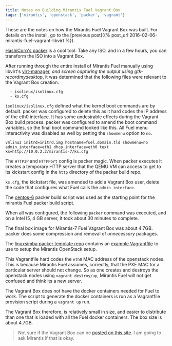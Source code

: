 ```yaml
---
title: Notes on Building Mirantis Fuel Vagrant Box
tags: ['mirantis', 'openstack', 'packer', 'vagrant']
---
```


These are the notes on how the Mirantis Fuel Vagrant Box was built.
For details on the install, go to the [previous post]({% post_url 2016-02-06-mirantis-fuel-vagrant-libvirt %}).

[HashiCorp's packer](https://www.packer.io/downloads.html) is a cool tool. Take any ISO, and in a few hours, you can transform the ISO into a Vagrant Box.

After running through the entire install of Mirantis Fuel manually using
libvirt's [virt-manager](https://virt-manager.org/), _and screen capturing the
output using gtk-recordmydesktop_, it was determined that the following files
were relevant to the Vagrant Box creation.

```
  - isolinux/isolinux.cfg
  - ks.cfg
```

``isolinux/isolinux.cfg`` defined what the kernel boot commands are by default.
packer was configured to delete this as it hard codes the IP address of the eth0
interface. It has some undesirable effects during the Vagrant Box build process.
packer was configured to amend the boot command variables, so the final
boot command looked like this. All Fuel menu interactivity was disabled as well by setting
the ``showmenu`` option to ``no``.

```
vmlinuz initrd=initrd.img hostname=fuel.domain.tld showmenu=no admin_interface=eth1 dhcp_interface=eth0 text ks=http://10.0.2.2/mirantis-7/ks.cfg
```

The ``HTTPIP`` and ``HTTPPort`` config is packer magic. When packer executes it creates
a temporary HTTP server that the QEMU VM can access to get to its kickstart
config in the ``http`` directory of the packer build repo.


``ks.cfg``, the kickstart file, was amended to add a Vagrant Box user, delete
the code that configures what Fuel calls the `admin_interface`.

The [centos-6](https://github.com/chef/bento/blob/master/centos-6.7-x86_64.json) packer build script was used as the starting point for the
mirantis Fuel packer build script.

When all was configured, the following ``packer`` command was executed, and on a
Intel I5, 4 GB server, it took about 30 minutes to complete.

The final box image for Mirantis-7 Fuel Vagrant Box was about 4.7GB. packer
does some compression and removal of _unnecessary_ packages.

The [linuxsimba packer template repo](http://github.com/linuxsimba/packer-libvirt-profiles
) contains an [example Vagrantfile](http://github.com/linuxsimba/packer-libvirt-profiles/blob/master/vagrantfile_examples/Vagrantfile.mirantis) to use to
setup the Mirantis OpenStack setup.

This Vagrantfile hard codes the ``eth0`` MAC
address of the openstack nodes. This is because Mirantis Fuel assumes,
correctly, that the PXE MAC for a particular server should not change. So as one creates and destroys the
openstack nodes using `vagrant destroy/up`, Mirantis Fuel will not get confused and think its a new server.

The Vagrant Box does not have the docker containers needed for Fuel to work.
The script to generate the docker containers is run as a Vagrantfile provision
script during a ``vagrant up`` run.

The Vagrant Box therefore, is relatively small in size,  and easier to distribute
than one that is loaded with all the Fuel docker containers. The box size is
about 4.7GB.


> Not sure if the Vagrant Box can be [posted on this site](/vagrant.html). I am going to
ask Mirantis if that is okay.



